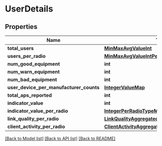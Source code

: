 # UserDetails

## Properties
Name | Type | Description | Notes
------------ | ------------- | ------------- | -------------
**total_users** | [**MinMaxAvgValueInt**](MinMaxAvgValueInt.md) |  | [optional] 
**users_per_radio** | [**MinMaxAvgValueIntPerRadioMap**](MinMaxAvgValueIntPerRadioMap.md) |  | [optional] 
**num_good_equipment** | **int** |  | [optional] 
**num_warn_equipment** | **int** |  | [optional] 
**num_bad_equipment** | **int** |  | [optional] 
**user_device_per_manufacturer_counts** | [**IntegerValueMap**](IntegerValueMap.md) |  | [optional] 
**total_aps_reported** | **int** |  | [optional] 
**indicator_value** | **int** |  | [optional] 
**indicator_value_per_radio** | [**IntegerPerRadioTypeMap**](IntegerPerRadioTypeMap.md) |  | [optional] 
**link_quality_per_radio** | [**LinkQualityAggregatedStatsPerRadioTypeMap**](LinkQualityAggregatedStatsPerRadioTypeMap.md) |  | [optional] 
**client_activity_per_radio** | [**ClientActivityAggregatedStatsPerRadioTypeMap**](ClientActivityAggregatedStatsPerRadioTypeMap.md) |  | [optional] 

[[Back to Model list]](../README.md#documentation-for-models) [[Back to API list]](../README.md#documentation-for-api-endpoints) [[Back to README]](../README.md)

